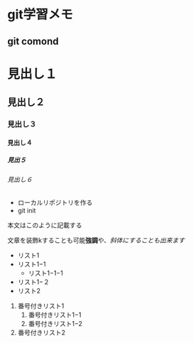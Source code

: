 # git学習メモ
## git comond

# 見出し１
## 見出し２
### 見出し３
#### 見出し４
##### 見出５
###### 見出し６

- ローカルリポジトリを作る
 - git init

本文はこのように記載する

文章を装飾kすることも可能**強調**や、_斜体にすることも出来ます_

- リスト1
 - リスト1−1
    - リスト1−1−1
 - リスト1−２
- リスト2

1. 番号付きリスト1
    1. 番号付きリスト1−1
    1. 番号付きリスト1−2
1. 番号付きリスト2